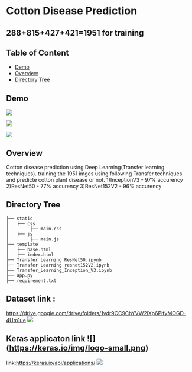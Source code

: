 # Cotton Disease Prediction



## 288+815+427+421=1951 for training

## Table of Content	
  * [Demo](#demo)	
  * [Overview](#overview)	
  * [Directory Tree](#directory-tree)	

## Demo	

![](https://i.imgur.com/sozg3fL.png?1)

![](https://i.imgur.com/5It6iwC.png?1)

![](https://i.imgur.com/Ti3gFMa.png?1)

## Overview	
Cotton disease prediction using Deep Learning(Transfer learning techniques).
training the 1951 imges using following Transfer techniques and predicte cotton plant disease or not.
1)InceptionV3 - 97%  accurency 
2)ResNet50    - 77%  accurency
3)ResNet152V2 - 96%  accurency


## Directory Tree 	
```	
├── static 	
│   ├── css
│        ├── main.css
│   ├── js
│        ├── main.js
├── template	
│   ├── base.html	
│   ├── index.html
├── Transfer Learning ResNet50.ipynb	
├── Transfer Learning resnet152V2.ipynb	
├── Transfer_Learning_Inception_V3.ipynb		
├── app.py	
├── requirement.txt
```	

## Dataset link :
https://drive.google.com/drive/folders/1vdr9CC9ChYVW2iXp6PlfyMOGD-4Um1ue
![](https://i.imgur.com/M9eFNZQ.png)

## Keras applicaton link ![] (https://keras.io/img/logo-small.png)
link:https://keras.io/api/applications/
![](https://i.imgur.com/lYl1yWA.png)







